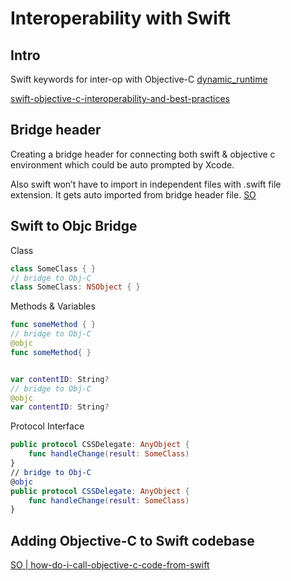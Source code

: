 # Interoperability with Swift


## Intro

Swift keywords for inter-op with Objective-C
[dynamic_runtime](dynamic_runtime.md)

[swift-objective-c-interoperability-and-best-practices](https://infinum.com/handbook/ios/miscellaneous/swift-objective-c-interoperability-and-best-practices)



## Bridge header

Creating a bridge header for connecting both swift & objective c environment which could be auto prompted by Xcode.

Also swift won’t have to import in independent files with .swift file extension. It gets auto imported from bridge header file.
[SO](https://stackoverflow.com/questions/24002369/how-do-i-call-objective-c-code-from-swift?)

## Swift to Objc Bridge

Class

```swift
class SomeClass { }
// bridge to Obj-C
class SomeClass: NSObject { }
```

Methods & Variables

```swift
func someMethod { }
// bridge to Obj-C
@objc 
func someMethod{ }


var contentID: String?
// bridge to Obj-C
@objc 
var contentID: String?
```

Protocol Interface

```swift
public protocol CSSDelegate: AnyObject {
    func handleChange(result: SomeClass)
}
// bridge to Obj-C
@objc
public protocol CSSDelegate: AnyObject {
    func handleChange(result: SomeClass)
}
```






## Adding Objective-C to Swift codebase

[SO | how-do-i-call-objective-c-code-from-swift](https://stackoverflow.com/questions/24002369/how-do-i-call-objective-c-code-from-swift)

